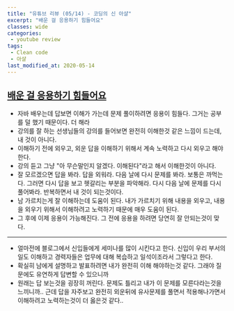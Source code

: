 ```yaml
---
title: "유튜브 리뷰 (05/14) - 코딩의 신 아샬"
excerpt: "배운 걸 응용하기 힘들어요"
classes: wide
categories:
 - youtube review
tags:
 - Clean code
 - 아샬
last_modified_at: 2020-05-14
---
```




## [배운 걸 응용하기 힘들어요](https://youtu.be/kO6q9IMyGb8)

* 자바 배우는데 답보면 이해가 가는데 문제 풀이하려면 응용이 힘들다. 그거는 공부를 덜 했기 때문이다. 더 해라
* 강의를 잘 하는 선생님들의 강의를 들어보면 완전히 이해한것 같은 느낌이 드는데, 내 것이 아니다.
* 이해하기 전에 외우고, 외운 답을 이해하기 위해서 계속 노력하고 다시 외우고 해야한다.
* 강의 듣고 그냥 "아 무슨말인지 알겠다. 이해된다"라고 해서 이해한것이 아니다.
* 잘 모르겠으면 답을 봐라. 답을 외워라. 다음 날에 다시 문제를 봐라. 보통은 까먹는다. 그러면 다시 답을 보고 헷갈리는 부분을 파악해라. 다시 다음 날에 문제를 다시 풀어봐라. 반복하면서 내 것이 되는것이다.
* 남 가르치는게 잘 이해하는데 도움이 된다. 내가 가르치기 위해 내용을 외우고, 내용을 외우기 위해서 이해하려고 노력하기 때문에 매우 도움이 된다.
* 그 후에 이제 응용이 가능해진다. 그 전에 응용을 하려면 당연히 잘 안되는것이 맞다.

---

* 얼마전에 블로그에서 신입들에게 세미나를 많이 시킨다고 한다. 신입이 우리 부서의 일도 이해하고 경력자들은 업무에 대해 복습하고 일석이조라서 그렇다고 한다.
* 확실히 남에게 설명하고 발표하려면 내가 완전히 이해 해야하는것 같다. 그래야 질문에도 유연하게 답변할 수 있으니까
* 원래는 답 보는것을 굉장히 꺼린다. 문제도 틀리고 내가 이 문제를 모른다라는것을 느끼니까.. 근데 답을 자주보고 완전히 외운뒤에 유사문제를 풀면서 적용해나가면서 이해하려고 노력하는것이 더 옳은것 같다..